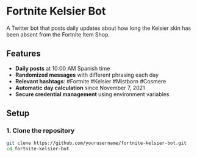 # Fortnite Kelsier Bot 

A Twitter bot that posts daily updates about how long the Kelsier skin has been absent from the Fortnite Item Shop.

## Features

-  **Daily posts** at 10:00 AM Spanish time
-  **Randomized messages** with different phrasing each day
-  **Relevant hashtags**: #Fortnite #Kelsier #Mistborn #Cosmere
-  **Automatic day calculation** since November 7, 2021
-  **Secure credential management** using environment variables

## Setup

### 1. Clone the repository
```bash
git clone https://github.com/yourusername/fortnite-kelsier-bot.git
cd fortnite-kelsier-bot
